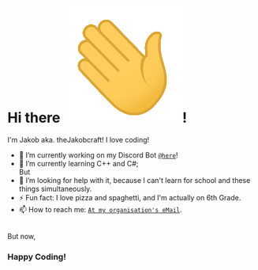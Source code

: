 # Hi there <img src="https://github.com/jkampich1411/jkampich1411/blob/main/gif/wave.gif">!
I'm Jakob aka. theJakobcraft!
I love coding!
- 🔭 I’m currently working on my Discord Bot [`@here`](https://github.com/jkampich1411/jbot)!
- 🌱 I’m currently learning C++ and C#;<br>
But<br>
- 🤔 I’m looking for help with it, because I can't learn for school and these things simultaneously.
- ⚡ Fun fact: I love pizza and spaghetti, and I'm actually on 6th Grade.
- 📫 How to reach me: [`At my organisation's eMail`](mailto:info@thejakobcraft.xyz).
<br>
But now,<br>

### Happy Coding!

<!--
**jkampich1411/jkampich1411** is a ✨ _special_ ✨ repository because its `README.md` (this file) appears on your GitHub profile.
-->
